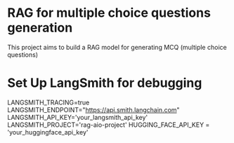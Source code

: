 # RAG for multiple choice questions generation

This project aims to build a RAG model for generating MCQ (multiple choice questions)


# Set Up LangSmith for debugging
LANGSMITH_TRACING=true
LANGSMITH_ENDPOINT="https://api.smith.langchain.com"
LANGSMITH_API_KEY='your_langsmith_api_key'
LANGSMITH_PROJECT='rag-aio-project'
HUGGING_FACE_API_KEY = 'your_huggingface_api_key'
